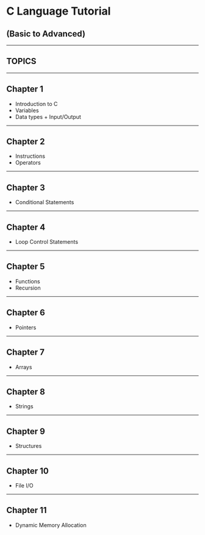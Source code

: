 # C Language Tutorial 
## (Basic to Advanced)
- - - - 
## TOPICS
- - - 
 ## Chapter 1
 - Introduction to C
 - Variables
 - Data types + Input/Output
 - - - - 

## Chapter 2
- Instructions 
- Operators
- - - - 

## Chapter 3
- Conditional Statements
- - - 
## Chapter 4
- Loop Control Statements
- - -

## Chapter 5
- Functions
- Recursion
- - - 

## Chapter 6
- Pointers
- - - 

## Chapter 7
- Arrays
- - - 

## Chapter 8
- Strings
- - - 

## Chapter 9
- Structures
- - - 

## Chapter 10
- File I/O
- - - -

## Chapter 11 
- Dynamic Memory Allocation
